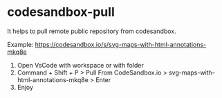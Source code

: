 # codesandbox-pull 

It helps to pull remote public repository from codesandbox.

Example: https://codesandbox.io/s/svg-maps-with-html-annotations-mkq8e

1. Open VsCode with workspace or with folder
2. Command + Shift + P > Pull From CodeSandbox.io > svg-maps-with-html-annotations-mkq8e > Enter
3. Enjoy